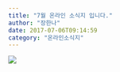 ```yaml
---
title: "7월 온라인 소식지 입니다."
author: "장한나"
date: 2017-07-06T09:14:59
category: "온라인소식지"
---
```


![](/files/attach//www.hhakorea.org/news/201707/201707.jpg)
